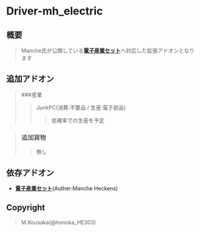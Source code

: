 # Driver-mh_electric

## 概要
> Manche氏が公開している[__電子産業セット__](http://harognize.s602.xrea.com/wk/index.php?plan%2F%E9%9B%BB%E5%AD%90%E7%94%A3%E6%A5%AD)ヘ対応した拡張アドオンとなります

## 追加アドオン
> ###産業
>> JunkPC(消費:不要品 / 生産:電子部品)
>>> 低確率での生産を予定

> ### 追加貨物
>> 無し

## 依存アドオン
- [__電子産業セット__](http://harognize.s602.xrea.com/wk/index.php?plan%2F%E9%9B%BB%E5%AD%90%E7%94%A3%E6%A5%AD)(Auther:Manche Heckens)

## Copyright
> M.Kousaka(@honoka_HE303)
